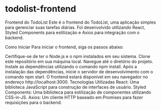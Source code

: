# todolist-frontend

Frontend do TodoList
Este é o frontend do TodoList, uma aplicação simples para gerenciar suas tarefas diárias. Foi desenvolvido utilizando React, Styled Components para estilização e Axios para integração com o backend.

Como Iniciar
Para iniciar o frontend, siga os passos abaixo:

Certifique-se de ter o Node.js e o npm instalados em seu sistema.
Clone este repositório em sua máquina local.
Navegue até o diretório do projeto.
Instale as dependências utilizando o comando npm install.
Após a instalação das dependências, inicie o servidor de desenvolvimento com o comando npm start.
O frontend estará disponível em seu navegador no endereço http://localhost:3000.
Tecnologias Utilizadas
React: Uma biblioteca JavaScript para construção de interfaces de usuário.
Styled Components: Uma biblioteca para estilização de componentes utilizando CSS-in-JS.
Axios: Um cliente HTTP baseado em Promises para fazer requisições para o backend.